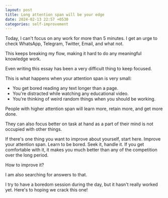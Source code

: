 ```yaml
---
layout: post
title: Long attention span will be your edge
date: 2024-02-13 22:57 +0530
categories: self-improvement
---
```


Today, I can't focus on any work for more than 5 minutes. I get an urge to check WhatsApp, Telegram, Twitter, Email, and what not.

This keeps breaking my flow, making it hard to do any meaningful knowledge work.

Even writing this essay has been a very difficult thing to keep focused.

This is what happens when your attention span is very small:

* You get bored reading any text longer than a page.
* You're distracted while watching any educational video.
* You're thinking of weird random things when you should be working.

People with higher attention span will learn more, retain more, and get more done.

They can also focus better on task at hand as a part of their mind is not occupied with other things.

If there's one thing you want to improve about yourself, start here. Improve your attention span. Learn to be bored. Seek it, handle it. If you get comfortable with it, it makes you much better than any of the competition over the long period.

How to improve it?

I am also searching for answers to that.

I try to have a boredom session during the day, but it hasn't really worked yet. Here's to hoping we crack this one!